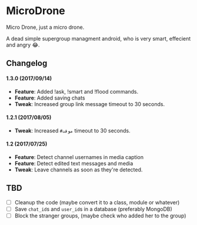 # MicroDrone
Micro Drone, just a micro drone.

A dead simple supergroup managment android, who is very smart, effecient and angry :joy:.

## Changelog
#### 1.3.0 (2017/09/14)
* __Feature__: Added !ask, !smart and !flood commands.
* __Feature__: Added saving chats
* __Tweak__: Increased group link message timeout to 30 seconds.

#### 1.2.1 (2017/08/05)
* __Tweak__: Increased `#موقت` timeout to 30 seconds.

#### 1.2 (2017/07/25)
* __Feature__: Detect channel usernames in media caption
* __Feature__: Detect edited text messages and media
* __Tweak__: Leave channels as soon as they're detected.

## TBD
- [ ] Cleanup the code (maybe convert it to a class, module or whatever)
- [ ] Save `chat_id`s and `user_id`s in a database (preferably MongoDB)
- [ ] Block the stranger groups, (maybe check who added her to the group)
